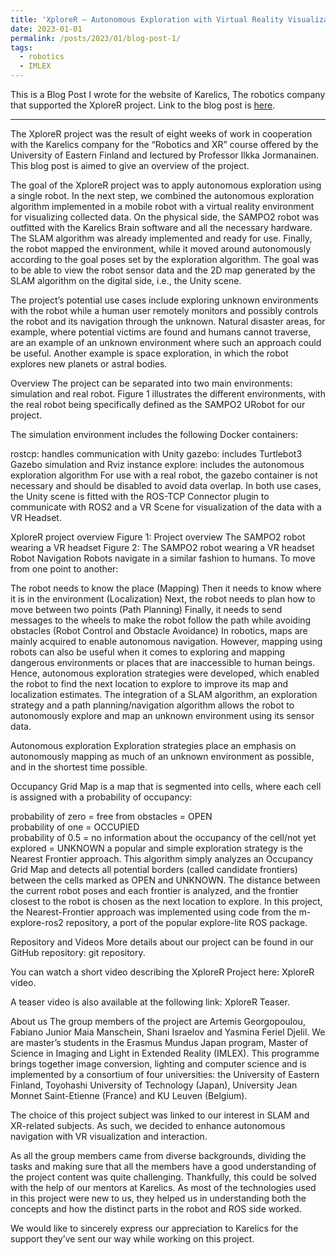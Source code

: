 ```yaml
---
title: 'XploreR – Autonomous Exploration with Virtual Reality Visualization '
date: 2023-01-01
permalink: /posts/2023/01/blog-post-1/
tags:
  - robotics
  - IMLEX
---
```


This is a Blog Post I wrote for the website of Karelics, The robotics company that supported the XploreR project. 
Link to the blog post is [here](https://karelics.fi/xplorer-autonomous-exploration-with-virtual-reality-visualization/). 

--- 

The XploreR project was the result of eight weeks of work in cooperation with the Karelics company for the “Robotics and XR” course offered by the University of Eastern Finland and lectured by Professor Ilkka Jormanainen. This blog post is aimed to give an overview of the project.

The goal of the XploreR project was to apply autonomous exploration using a single robot. In the next step, we combined the autonomous exploration algorithm implemented in a mobile robot with a virtual reality environment for visualizing collected data. On the physical side, the SAMPO2 robot was outfitted with the Karelics Brain software and all the necessary hardware. The SLAM algorithm was already implemented and ready for use. Finally, the robot mapped the environment, while it moved around autonomously according to the goal poses set by the exploration algorithm. The goal was to be able to view the robot sensor data and the 2D map generated by the SLAM algorithm on the digital side, i.e., the Unity scene.

The project’s potential use cases include exploring unknown environments with the robot while a human user remotely monitors and possibly controls the robot and its navigation through the unknown. Natural disaster areas, for example, where potential victims are found and humans cannot traverse, are an example of an unknown environment where such an approach could be useful. Another example is space exploration, in which the robot explores new planets or astral bodies.

Overview
The project can be separated into two main environments: simulation and real robot. Figure 1 illustrates the different environments, with the real robot being specifically defined as the SAMPO2 URobot for our project.

The simulation environment includes the following Docker containers:

rostcp: handles communication with Unity
gazebo: includes Turtlebot3 Gazebo simulation and Rviz instance
explore: includes the autonomous exploration algorithm
For use with a real robot, the gazebo container is not necessary and should be disabled to avoid data overlap. In both use cases, the Unity scene is fitted with the ROS-TCP Connector plugin to communicate with ROS2 and a VR Scene for visualization of the data with a VR Headset.

XploreR project overview
Figure 1: Project overview
The SAMPO2 robot wearing a VR headset
Figure 2: The SAMPO2 robot wearing a VR headset
Robot Navigation
Robots navigate in a similar fashion to humans. To move from one point to another: 

The robot needs to know the place (Mapping) 
Then it needs to know where it is in the environment (Localization) 
Next, the robot needs to plan how to move between two points (Path Planning) 
Finally, it needs to send messages to the wheels to make the robot follow the path while avoiding obstacles (Robot Control and Obstacle Avoidance) 
In robotics, maps are mainly acquired to enable autonomous navigation. However, mapping using robots can also be useful when it comes to exploring and mapping dangerous environments or places that are inaccessible to human beings. Hence, autonomous exploration strategies were developed, which enabled the robot to find the next location to explore to improve its map and localization estimates. The integration of a SLAM algorithm, an exploration strategy and a path planning/navigation algorithm allows the robot to autonomously explore and map an unknown environment using its sensor data. 

Autonomous exploration
Exploration strategies place an emphasis on autonomously mapping as much of an unknown environment as possible, and in the shortest time possible. 

Occupancy Grid Map is a map that is segmented into cells, where each cell is assigned with a probability of occupancy: 

probability of zero = free from obstacles = OPEN  
probability of one = OCCUPIED  
probability of 0.5 = no information about the occupancy of the cell/not yet explored = UNKNOWN 
a popular and simple exploration strategy is the Nearest Frontier approach. This algorithm simply analyzes an Occupancy Grid Map and detects all potential borders (called candidate frontiers) between the cells marked as OPEN and UNKNOWN. The distance between the current robot poses and each frontier is analyzed, and the frontier closest to the robot is chosen as the next location to explore. In this project, the Nearest-Frontier approach was implemented using code from the m-explore-ros2 repository, a port of the popular explore-lite ROS package. 

Repository and Videos
More details about our project can be found in our GitHub repository: git repository. 

You can watch a short video describing the XploreR Project here: XploreR video. 

A teaser video is also available at the following link: XploreR Teaser. 

About us
The group members of the project are Artemis Georgopoulou, Fabiano Junior Maia Manschein, Shani Israelov and Yasmina Feriel Djelil. We are master’s students in the Erasmus Mundus Japan program, Master of Science in Imaging and Light in Extended Reality (IMLEX). This programme brings together image conversion, lighting and computer science and is implemented by a consortium of four universities: the University of Eastern Finland, Toyohashi University of Technology (Japan), University Jean Monnet Saint-Etienne (France) and KU Leuven (Belgium).

The choice of this project subject was linked to our interest in SLAM and XR-related subjects. As such, we decided to enhance autonomous navigation with VR visualization and interaction. 

As all the group members came from diverse backgrounds, dividing the tasks and making sure that all the members have a good understanding of the project content was quite challenging. Thankfully, this could be solved with the help of our mentors at Karelics. As most of the technologies used in this project were new to us, they helped us in understanding both the concepts and how the distinct parts in the robot and ROS side worked. 

We would like to sincerely express our appreciation to Karelics for the support they’ve sent our way while working on this project.  